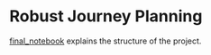 # Robust Journey Planning

[final_notebook](notebooks/final_notebook.ipynb) explains the structure of the project.